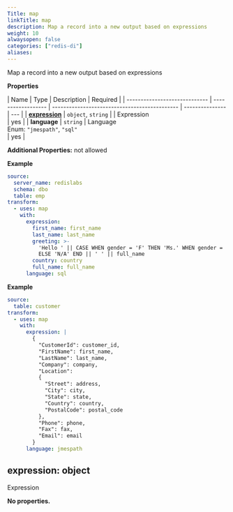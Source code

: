 ```yaml
---
Title: map
linkTitle: map
description: Map a record into a new output based on expressions
weight: 10
alwaysopen: false
categories: ["redis-di"]
aliases:
---
```


Map a record into a new output based on expressions

**Properties**

| Name                          | Type               | Description                                   | Required        |
| ----------------------------- | ------------------ | --------------------------------------------- | --------------- | --- |
| [**expression**](#expression) | `object`, `string` |                                               | Expression<br/> | yes |
| **language**                  | `string`           | Language<br/>Enum: `"jmespath"`, `"sql"`<br/> | yes             |

**Additional Properties:** not allowed

**Example**

```yaml
source:
  server_name: redislabs
  schema: dbo
  table: emp
transform:
  - uses: map
    with:
      expression:
        first_name: first_name
        last_name: last_name
        greeting: >-
          'Hello ' || CASE WHEN gender = 'F' THEN 'Ms.' WHEN gender = 'M' THEN 'Mr.'
          ELSE 'N/A' END || ' ' || full_name
        country: country
        full_name: full_name
      language: sql
```

**Example**

```yaml
source:
  table: customer
transform:
  - uses: map
    with:
      expression: |
        {
          "CustomerId": customer_id,
          "FirstName": first_name,
          "LastName": last_name,
          "Company": company,
          "Location":
          {
            "Street": address,
            "City": city,
            "State": state,
            "Country": country,
            "PostalCode": postal_code
          },
          "Phone": phone,
          "Fax": fax,
          "Email": email
        }
      language: jmespath
```

<a name="expression"></a>

## expression: object

Expression

**No properties.**
